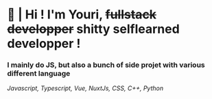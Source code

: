 # 🙌 | Hi ! I'm Youri, ~~fullstack developper~~ shitty selflearned developper !

### I mainly do JS, but also a bunch of side projet with various different language 
*Javascript, Typescript, Vue, NuxtJs, CSS, C++, Python*
